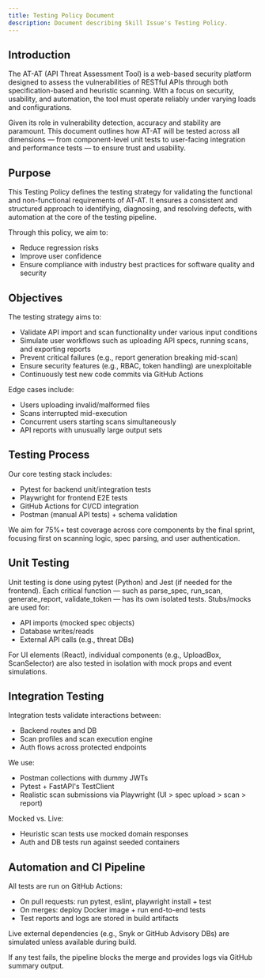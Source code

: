 ```yaml
---
title: Testing Policy Document
description: Document describing Skill Issue's Testing Policy.
---
```


## Introduction
The AT-AT (API Threat Assessment Tool) is a web-based security platform designed to assess the vulnerabilities of RESTful APIs through both specification-based and heuristic scanning. With a focus on security, usability, and automation, the tool must operate reliably under varying loads and configurations.

Given its role in vulnerability detection, accuracy and stability are paramount. This document outlines how AT-AT will be tested across all dimensions — from component-level unit tests to user-facing integration and performance tests — to ensure trust and usability.

## Purpose
This Testing Policy defines the testing strategy for validating the functional and non-functional requirements of AT-AT. It ensures a consistent and structured approach to identifying, diagnosing, and resolving defects, with automation at the core of the testing pipeline.

Through this policy, we aim to:
- Reduce regression risks
- Improve user confidence
- Ensure compliance with industry best practices for software quality and security

## Objectives
The testing strategy aims to:
- Validate API import and scan functionality under various input conditions
- Simulate user workflows such as uploading API specs, running scans, and exporting reports
- Prevent critical failures (e.g., report generation breaking mid-scan)
- Ensure security features (e.g., RBAC, token handling) are unexploitable
- Continuously test new code commits via GitHub Actions

Edge cases include:
- Users uploading invalid/malformed files
- Scans interrupted mid-execution
- Concurrent users starting scans simultaneously
- API reports with unusually large output sets

## Testing Process
Our core testing stack includes:
- Pytest for backend unit/integration tests
- Playwright for frontend E2E tests
- GitHub Actions for CI/CD integration
- Postman (manual API tests) + schema validation

We aim for 75%+ test coverage across core components by the final sprint, focusing first on scanning logic, spec parsing, and user authentication.

## Unit Testing
Unit testing is done using pytest (Python) and Jest (if needed for the frontend). Each critical function — such as parse_spec, run_scan, generate_report, validate_token — has its own isolated tests. 
Stubs/mocks are used for:
- API imports (mocked spec objects)
- Database writes/reads
- External API calls (e.g., threat DBs)

For UI elements (React), individual components (e.g., UploadBox, ScanSelector) are also tested in isolation with mock props and event simulations.

## Integration Testing
Integration tests validate interactions between:

- Backend routes and DB
- Scan profiles and scan execution engine
- Auth flows across protected endpoints

We use:
- Postman collections with dummy JWTs
- Pytest + FastAPI's TestClient
- Realistic scan submissions via Playwright (UI > spec upload > scan > report)

Mocked vs. Live:
- Heuristic scan tests use mocked domain responses
- Auth and DB tests run against seeded containers

## Automation and CI Pipeline
All tests are run on GitHub Actions:

- On pull requests: run pytest, eslint, playwright install + test
- On merges: deploy Docker image + run end-to-end tests
- Test reports and logs are stored in build artifacts

Live external dependencies (e.g., Snyk or GitHub Advisory DBs) are simulated unless available during build.

If any test fails, the pipeline blocks the merge and provides logs via GitHub summary output.